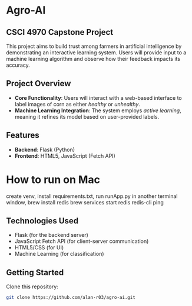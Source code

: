# Agro-AI

## CSCI 4970 Capstone Project

This project aims to build trust among farmers in artificial intelligence by demonstrating an interactive learning system. Users will provide input to a machine learning algorithm and observe how their feedback impacts its accuracy.

## Project Overview

- **Core Functionality**: Users will interact with a web-based interface to label images of corn as either *healthy* or *unhealthy*.  
- **Machine Learning Integration**: The system employs *active learning*, meaning it refines its model based on user-provided labels.  

## Features

- **Backend**: Flask (Python)  
- **Frontend**: HTML5, JavaScript (Fetch API)  


# How to run on Mac

create venv, install requirements.txt, run runApp.py
in another terminal window,
brew install redis
brew services start redis
redis-cli ping


## Technologies Used

- Flask (for the backend server)  
- JavaScript Fetch API (for client-server communication)  
- HTML5/CSS (for UI)  
- Machine Learning (for classification)  

## Getting Started

Clone this repository:

```sh
git clone https://github.com/alan-r03/agro-ai.git
```
